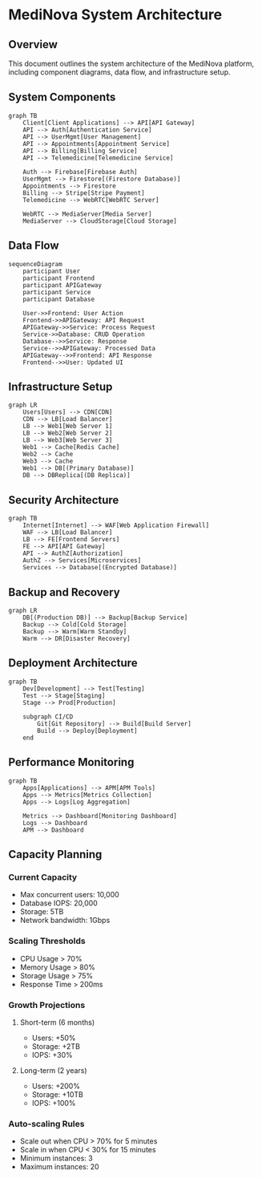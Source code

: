 # MediNova System Architecture

## Overview

This document outlines the system architecture of the MediNova platform, including component diagrams, data flow, and infrastructure setup.

## System Components

```mermaid
graph TB
    Client[Client Applications] --> API[API Gateway]
    API --> Auth[Authentication Service]
    API --> UserMgmt[User Management]
    API --> Appointments[Appointment Service]
    API --> Billing[Billing Service]
    API --> Telemedicine[Telemedicine Service]
    
    Auth --> Firebase[Firebase Auth]
    UserMgmt --> Firestore[(Firestore Database)]
    Appointments --> Firestore
    Billing --> Stripe[Stripe Payment]
    Telemedicine --> WebRTC[WebRTC Server]
    
    WebRTC --> MediaServer[Media Server]
    MediaServer --> CloudStorage[Cloud Storage]
```

## Data Flow

```mermaid
sequenceDiagram
    participant User
    participant Frontend
    participant APIGateway
    participant Service
    participant Database

    User->>Frontend: User Action
    Frontend->>APIGateway: API Request
    APIGateway->>Service: Process Request
    Service->>Database: CRUD Operation
    Database-->>Service: Response
    Service-->>APIGateway: Processed Data
    APIGateway-->>Frontend: API Response
    Frontend-->>User: Updated UI
```

## Infrastructure Setup

```mermaid
graph LR
    Users[Users] --> CDN[CDN]
    CDN --> LB[Load Balancer]
    LB --> Web1[Web Server 1]
    LB --> Web2[Web Server 2]
    LB --> Web3[Web Server 3]
    Web1 --> Cache[Redis Cache]
    Web2 --> Cache
    Web3 --> Cache
    Web1 --> DB[(Primary Database)]
    DB --> DBReplica[(DB Replica)]
```

## Security Architecture

```mermaid
graph TB
    Internet[Internet] --> WAF[Web Application Firewall]
    WAF --> LB[Load Balancer]
    LB --> FE[Frontend Servers]
    FE --> API[API Gateway]
    API --> AuthZ[Authorization]
    AuthZ --> Services[Microservices]
    Services --> Database[(Encrypted Database)]
```

## Backup and Recovery

```mermaid
graph LR
    DB[(Production DB)] --> Backup[Backup Service]
    Backup --> Cold[Cold Storage]
    Backup --> Warm[Warm Standby]
    Warm --> DR[Disaster Recovery]
```

## Deployment Architecture

```mermaid
graph TB
    Dev[Development] --> Test[Testing]
    Test --> Stage[Staging]
    Stage --> Prod[Production]
    
    subgraph CI/CD
        Git[Git Repository] --> Build[Build Server]
        Build --> Deploy[Deployment]
    end
```

## Performance Monitoring

```mermaid
graph TB
    Apps[Applications] --> APM[APM Tools]
    Apps --> Metrics[Metrics Collection]
    Apps --> Logs[Log Aggregation]
    
    Metrics --> Dashboard[Monitoring Dashboard]
    Logs --> Dashboard
    APM --> Dashboard
```

## Capacity Planning

### Current Capacity
- Max concurrent users: 10,000
- Database IOPS: 20,000
- Storage: 5TB
- Network bandwidth: 1Gbps

### Scaling Thresholds
- CPU Usage > 70%
- Memory Usage > 80%
- Storage Usage > 75%
- Response Time > 200ms

### Growth Projections
1. Short-term (6 months)
   - Users: +50%
   - Storage: +2TB
   - IOPS: +30%

2. Long-term (2 years)
   - Users: +200%
   - Storage: +10TB
   - IOPS: +100%

### Auto-scaling Rules
- Scale out when CPU > 70% for 5 minutes
- Scale in when CPU < 30% for 15 minutes
- Minimum instances: 3
- Maximum instances: 20
